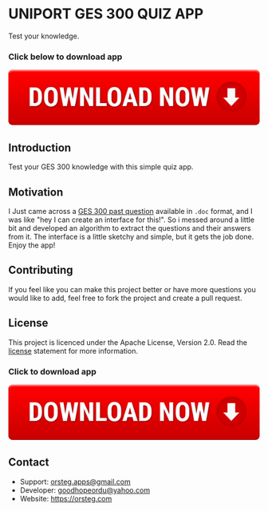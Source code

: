 # UNIPORT GES 300 QUIZ APP
Test your knowledge.

### Click below to download app
[![Download](assets/downloadbtn.png)](https://play.google.com/store/apps/details?id=com.orsteg.ges300)

## Introduction
Test your GES 300 knowledge with this simple quiz app.

## Motivation
I Just came across a [GES 300 past question](/app/src/main/res/raw/sheet.txt) available in `.doc` format, and I was like "hey I can create an interface for this!". So i messed around a little bit and developed an algorithm to extract the questions and their answers from it. The interface is a little sketchy and simple, but it gets the job done. Enjoy the app!

## Contributing
If you feel like you can make this project better or have more questions you would like to add, feel free to fork the project and create a pull request.

## License
This project is licenced under the Apache License, Version 2.0. Read the [license](LICENSE) statement for more information.

### Click to download app
[![Download](assets/downloadbtn.png)](https://play.google.com/store/apps/details?id=com.orsteg.ges300)

## Contact
- Support: orsteg.apps@gmail.com
- Developer: goodhopeordu@yahoo.com
- Website: https://orsteg.com
